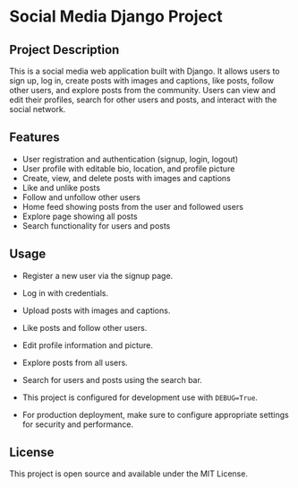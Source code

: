 # Social Media Django Project

## Project Description
This is a social media web application built with Django. It allows users to sign up, log in, create posts with images and captions, like posts, follow other users, and explore posts from the community. Users can view and edit their profiles, search for other users and posts, and interact with the social network.

## Features
- User registration and authentication (signup, login, logout)
- User profile with editable bio, location, and profile picture
- Create, view, and delete posts with images and captions
- Like and unlike posts
- Follow and unfollow other users
- Home feed showing posts from the user and followed users
- Explore page showing all posts
- Search functionality for users and posts


## Usage
- Register a new user via the signup page.
- Log in with  credentials.
- Upload posts with images and captions.
- Like posts and follow other users.
- Edit profile information and picture.
- Explore posts from all users.
- Search for users and posts using the search bar.


- This project is configured for development use with `DEBUG=True`.
- For production deployment, make sure to configure appropriate settings for security and performance.

## License
This project is open source and available under the MIT License.
